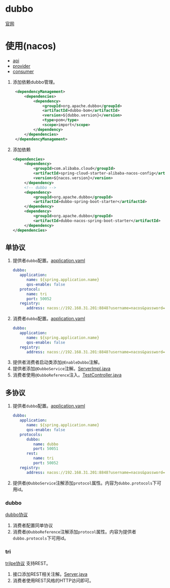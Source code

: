 # dubbo
[官网](https://cn.dubbo.apache.org/zh-cn/)

# 使用(nacos)
- [api](../../middleware/nacos/nacos-dubbo-api/src/main/java/com/example/nacos/server/Server.java)
- [provider](../../middleware/nacos/nacos-dubbo-provider/src/main/java/com/example/nacos/provider/ServerImpl.java)
- [consumer](../../middleware/nacos/nacos-dubbo-consumer/src/main/java/com/example/nacos/consumer/TestController.java)

1. 添加依赖dubbo管理。
   ```xml
    <dependencyManagement>
        <dependencies>
            <dependency>
                <groupId>org.apache.dubbo</groupId>
                <artifactId>dubbo-bom</artifactId>
                <version>${dubbo.version}</version>
                <type>pom</type>
                <scope>import</scope>
            </dependency>
        </dependencies>
    </dependencyManagement>
   ```
2. 添加依赖
   ```xml
   <dependencies>
        <dependency>
            <groupId>com.alibaba.cloud</groupId>
            <artifactId>spring-cloud-starter-alibaba-nacos-config</artifactId>
            <version>${nacos.version}</version>
        </dependency>
        <!-- dubbo -->
        <dependency>
            <groupId>org.apache.dubbo</groupId>
            <artifactId>dubbo-spring-boot-starter</artifactId>
        </dependency>
        <dependency>
            <groupId>org.apache.dubbo</groupId>
            <artifactId>dubbo-nacos-spring-boot-starter</artifactId>
        </dependency>
   </dependencies>
   ```
## 单协议
1. 提供者`dubbo`配置。[application.yaml](nacos-dubbo-provider/src/main/resources/application.yaml)
   ```yaml
   dubbo:
      application:
         name: ${spring.application.name}
         qos-enable: false
      protocol:
         name: tri
         port: 50052
      registry:
         address: nacos://192.168.31.201:8848?username=nacos&password=123456
   ```
2. 消费者`dubbo`配置。[application.yaml](nacos-dubbo-consumer/src/main/resources/application.yaml)
   ```yaml
   dubbo:
      application:
         name: ${spring.application.name}
         qos-enable: false
      registry:
         address: nacos://192.168.31.201:8848?username=nacos&password=123456
   ```
3. 提供者消费者启动类添加`@EnableDubbo`注解。
4. 提供者添加`@DubboService`注解。[ServerImpl.java](nacos-dubbo-provider/src/main/java/com/example/nacos/provider/ServerImpl.java)
5. 消费者使用`@DubboReference`注入。[TestController.java](nacos-dubbo-consumer/src/main/java/com/example/nacos/consumer/TestController.java)

## 多协议
1. 提供者`dubbo`配置。[application.yaml](nacos-dubbo-provider/src/main/resources/application.yaml)
   ```yaml
   dubbo:
      application:
         name: ${spring.application.name}
         qos-enable: false
      protocols:
         dubbo:
            name: dubbo
            port: 50051
         rest:
            name: tri
            port: 50052
      registry:
         address: nacos://192.168.31.201:8848?username=nacos&password=123456
   ```
2. 提供者`@DubboService`注解添加`protocol`属性。内容为`dubbo.protocols`下可用id。

### dubbo
[dubbo协议](https://cn.dubbo.apache.org/zh-cn/overview/mannual/java-sdk/reference-manual/protocol/dubbo/)
1. 消费者配置同单协议
2. 消费者`@DubboReference`注解添加`protocol`属性。内容为提供者`dubbo.protocols`下可用id。

### tri
[trilpe协议](https://cn.dubbo.apache.org/zh-cn/overview/mannual/java-sdk/reference-manual/protocol/triple/)
支持REST。
1. 接口添加REST相关注解。[Server.java](nacos-dubbo-api/src/main/java/com/example/nacos/server/Server.java)
2. 消费者使用REST风格的HTTP访问即可。
